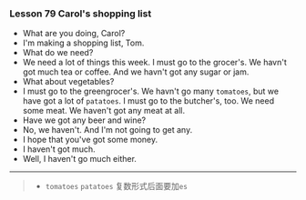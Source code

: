 ### Lesson 79 Carol's shopping list

- What are you doing, Carol?
- I'm making a shopping list, Tom.
- What do we need?
- We need a lot of things this week.
I must go to the grocer's. We havn't got much tea or coffee.
And we havn't got any sugar or jam.
- What about vegetables?
- I must go to the greengrocer's.
We havn't go many `tomatoes`, but we have got a lot of `patatoes`.
I must go to the butcher's, too.
We need some meat. 
We haven't got any meat at all.
- Have we got any beer and wine?
- No, we haven't. And I'm not going to get any.
- I hope that you've got some money.
- I haven't got much.
- Well, I haven't go much either.

---

> - `tomatoes` `patatoes` 复数形式后面要加`es`
